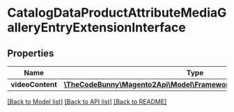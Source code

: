 # CatalogDataProductAttributeMediaGalleryEntryExtensionInterface

## Properties
Name | Type | Description | Notes
------------ | ------------- | ------------- | -------------
**videoContent** | [**\TheCodeBunny\Magento2Api\Model\FrameworkDataVideoContentInterface**](FrameworkDataVideoContentInterface.md) |  | [optional] 

[[Back to Model list]](../README.md#documentation-for-models) [[Back to API list]](../README.md#documentation-for-api-endpoints) [[Back to README]](../README.md)


